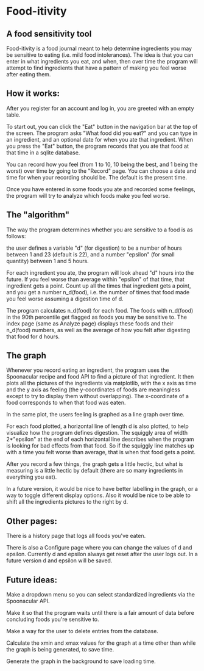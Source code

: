 # Food-itivity
## A food sensitivity tool

Food-itivity is a food journal meant to help determine ingredients you may be sensitive to eating (i.e. mild food intolerances). The idea is that you can enter in what ingredients you eat, and when, then over time the program will attempt to find ingredients that have a pattern of making you feel worse after eating them. 

## How it works:

After you register for an account and log in, you are greeted with an empty table. 

To start out, you can click the "Eat" button in the navigation bar at the top of the screen. The program asks "What food did you eat?" and you can type in an ingredient, and an optional date for when you ate that ingredient. When you press the "Eat" button, the program records that you ate that food at that time in a sqlite database. 

You can record how you feel (from 1 to 10, 10 being the best, and 1 being the worst) over time by going to the "Record" page. You can choose a date and time for when your recording should be. The default is the present time. 

Once you have entered in some foods you ate and recorded some feelings, the program will try to analyze which foods make you feel worse. 

## The "algorithm"

The way the program determines whether you are sensitive to a food is as follows: 

the user defines a variable "d" (for digestion) to be a number of hours between 1 and 23 (default is 22), and a number "epsilon" (for small quantity) between 1 and 5 hours.

For each ingredient you ate, the program will look ahead "d" hours into the future. If you feel worse than average within "epsilon" of that time, that ingredient gets a point. Count up all the times that ingredient gets a point, and you get a number n_d(food), i.e. the number of times that food made you feel worse assuming a digestion time of d. 

The program calculates n_d(food) for each food. The foods with n_d(food) in the 90th percentile get flagged as foods you may be sensitive to. The index page (same as Analyze page) displays these foods and their n_d(food) numbers, as well as the average of how you felt after digesting that food for d hours. 

## The graph

Whenever you record eating an ingredient, the program uses the Spoonacular recipe and food API to find a picture of that ingredient. It then plots all the pictures of the ingredients via matplotlib, with the x axis as time and the y axis as feeling (the y-coordinates of foods are meaningless except to try to display them without overlapping). The x-coordinate of a food corresponds to when that food was eaten. 

In the same plot, the users feeling is graphed as a line graph over time. 

For each food plotted, a horizontal line of length d is also plotted, to help visualize how the program defines digestion. The squiggly area of width 2*"epsilon" at the end of each horizontal line describes when the program is looking for bad effects from that food. So if the squiggly line matches up with a time you felt worse than average, that is when that food gets a point. 

After you record a few things, the graph gets a little hectic, but what is measuring is a little hectic by default (there are so many ingredients in everything you eat). 

In a future version, it would be nice to have better labelling in the graph, or a way to toggle different display options. Also it would be nice to be able to shift all the ingredients pictures to the right by d. 

## Other pages:

There is a history page that logs all foods you've eaten. 

There is also a Configure page where you can change the values of d and epsilon. Currently d and epsilon always get reset after the user logs out. In a future version d and epsilon will be saved. 

## Future ideas:

Make a dropdown menu so you can select standardized ingredients via the Spoonacular API. 

Make it so that the program waits until there is a fair amount of data before concluding foods you're sensitive to. 

Make a way for the user to delete entries from the database.

Calculate the xmin and xmax values for the graph at a time other than while the graph is being generated, to save time. 

Generate the graph in the background to save loading time. 



